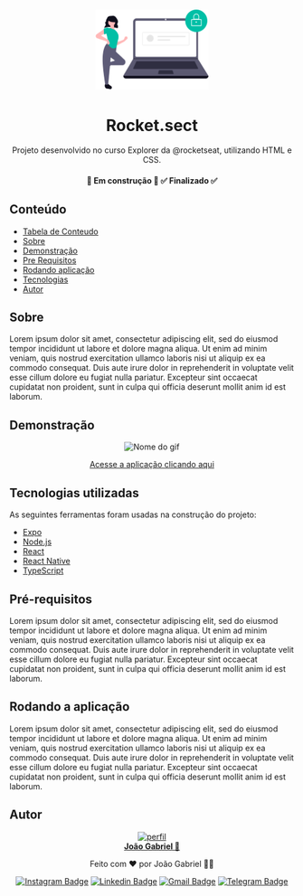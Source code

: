 <!-- BANNER OU LOGO  DO PROJETO -->
<h1 align="center"">
    <img width="200px" alt="description" title="#TituloProjeto" src="readme/img1.png" />
</h1>





<!-- TITULO E DESCRICAO -->
<div align="center">
	<h1>Rocket.sect</h1>
	<p align="center">Projeto desenvolvido no curso Explorer da @rocketseat, utilizando HTML e CSS.</p>
</div>






<!-- STATUS DO PROJETO -->
<h4 align="center"> 
	🚧 Em construção 🚧 
    ✅ Finalizado ✅
</h4>




## Conteúdo
  * [Tabela de Conteudo](#conteúdo)
  * [Sobre](#sobre)
  * [Demonstração](#demonstração)
  * [Pre Requisitos](#pré-requisitos)
  * [Rodando aplicação](#rodando-a-aplicação)
  * [Tecnologias](#tecnologias-utilizadas)
  * [Autor](#autor)




<!-- SOBRE -->
## Sobre
Lorem ipsum dolor sit amet, consectetur adipiscing elit, sed do eiusmod tempor incididunt ut labore et dolore magna aliqua. Ut enim ad minim veniam, quis nostrud exercitation ullamco laboris nisi ut aliquip ex ea commodo consequat. Duis aute irure dolor in reprehenderit in voluptate velit esse cillum dolore eu fugiat nulla pariatur. Excepteur sint occaecat cupidatat non proident, sunt in culpa qui officia deserunt mollit anim id est laborum.






<!-- DEMONSTRACAO DA APLICACAO -->
<!-- Colocar gifs e links de hospedagem -->
## Demonstração
<p align="center">
  <img alt="Nome do gif" src="/demo.gif">
</p>
<div align="center">
    <a href="https://www.github.com">Acesse a aplicação clicando aqui</a>
</div>






<!-- TECNOLOGIAS UTILIZADAS -->
## Tecnologias utilizadas
As seguintes ferramentas foram usadas na construção do projeto:

- [Expo](https://expo.io/)
- [Node.js](https://nodejs.org/en/)
- [React](https://pt-br.reactjs.org/)
- [React Native](https://reactnative.dev/)
- [TypeScript](https://www.typescriptlang.org/)





<!-- PRE-REQUISITOS -->
## Pré-requisitos
Lorem ipsum dolor sit amet, consectetur adipiscing elit, sed do eiusmod tempor incididunt ut labore et dolore magna aliqua. Ut enim ad minim veniam, quis nostrud exercitation ullamco laboris nisi ut aliquip ex ea commodo consequat. Duis aute irure dolor in reprehenderit in voluptate velit esse cillum dolore eu fugiat nulla pariatur. Excepteur sint occaecat cupidatat non proident, sunt in culpa qui officia deserunt mollit anim id est laborum.




<!-- RODANDO A APLICAÇÃO -->
## Rodando a aplicação
Lorem ipsum dolor sit amet, consectetur adipiscing elit, sed do eiusmod tempor incididunt ut labore et dolore magna aliqua. Ut enim ad minim veniam, quis nostrud exercitation ullamco laboris nisi ut aliquip ex ea commodo consequat. Duis aute irure dolor in reprehenderit in voluptate velit esse cillum dolore eu fugiat nulla pariatur. Excepteur sint occaecat cupidatat non proident, sunt in culpa qui officia deserunt mollit anim id est laborum.




<!-- AUTOR -->
## Autor
<div align="center">
    <a href="https://www.linkedin.com/in/joaogabrieldev/">
        <img src="https://avatars.githubusercontent.com/u/43724692?v=4" width="200px;" alt="perfil"/>
        <br />
        <strong>João Gabriel 🚀</strong>
    </a>
    <p> Feito com ❤️ por João Gabriel 👋🏽 <p/>

[![Instagram Badge](https://img.shields.io/badge/Instagram-E4405F?style=for-the-badge&logo=instagram&logoColor=white&link=https://www.instagram.com/joaogabriel.fn/)](https://www.instagram.com/joaogabriel.fn/) [![Linkedin Badge](https://img.shields.io/badge/LinkedIn-0077B5?style=for-the-badge&logo=linkedin&logoColor=white&link=https://www.linkedin.com/in/joaogabrieldev/)](https://www.linkedin.com/in/joaogabrieldev/) [![Gmail Badge](https://img.shields.io/badge/Gmail-D14836?style=for-the-badge&logo=gmail&logoColor=white&link=mailto:dev.joaogabriel@gmail.com)](mailto:dev.joaogabriel@gmail.com) [![Telegram Badge](https://img.shields.io/badge/Telegram-2CA5E0?style=for-the-badge&logo=telegram&logoColor=white&link=https://t.me/joaogabrielfn)](https://t.me/joaogabrielfn)

</div>





